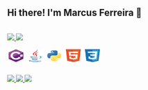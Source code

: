 ## Hi there! I'm Marcus Ferreira 👋

<!-- Stats -->
<div style="display: inline_block"><br>
  <a href="https://github.com/marcus-ferreira">
    <img height="180em" src="https://github-readme-stats.vercel.app/api?username=marcus-ferreira&show_icons=true&theme=vue-dark">
    <img height="180em" src="https://github-readme-stats.vercel.app/api/top-langs/?username=marcus-ferreira&layout=compact&theme=vue-dark">
  </a>
</div>

<!-- Icons -->
<div style="display: inline_block"><br>
  <img align="center" alt="csharp" height="30" width="40" src="https://raw.githubusercontent.com/devicons/devicon/master/icons/csharp/csharp-original.svg">
  <img align="center" alt="java" height="30" width="40" src="https://raw.githubusercontent.com/devicons/devicon/master/icons/java/java-original.svg">
  <img align="center" alt="python" height="30" width="40" src="https://raw.githubusercontent.com/devicons/devicon/master/icons/python/python-original.svg">
  <img align="center" alt="html" height="30" width="40" src="https://raw.githubusercontent.com/devicons/devicon/master/icons/html5/html5-original.svg">
  <img align="center" alt="css" height="30" width="40" src="https://raw.githubusercontent.com/devicons/devicon/master/icons/css3/css3-original.svg">
</div>

##

<!-- Contact -->
<div> 
  <a href="https://www.linkedin.com/in/marcusviniciusfp" target="_blank">
    <img src="https://img.shields.io/badge/-LinkedIn-blue?style=for-the-badge&logo=linkedin&logoColor=white" target="_blank">
  </a> 
  <a href = "mailto:mv.ferreirapinto@gmail.com">
    <img src="https://img.shields.io/badge/-Mail-red?style=for-the-badge&logo=gmail&logoColor=white" target="_blank">
  </a>
  </a> 
  <a href = "https://twitter.com/emarcusferreira">
    <img src="https://img.shields.io/badge/-Twitter-blue?style=for-the-badge&logo=twitter&logoColor=white" target="_blank">
  </a>
</div>

